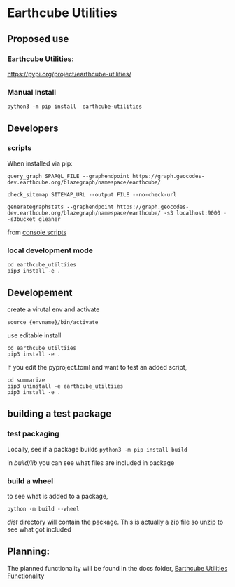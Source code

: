 # Earthcube Utilities



## Proposed use
### Earthcube Utilities:
https://pypi.org/project/earthcube-utilities/


### Manual Install
`python3 -m pip install  earthcube-utilities`



## Developers

### scripts
When installed via pip:

`query_graph SPARQL_FILE --graphendpoint https://graph.geocodes-dev.earthcube.org/blazegraph/namespace/earthcube/ `

`check_sitemap SITEMAP_URL --output FILE --no-check-url  `

`generategraphstats --graphendpoint https://graph.geocodes-dev.earthcube.org/blazegraph/namespace/earthcube/ -s3 localhost:9000 --s3bucket gleaner`


from [console scripts](https://setuptools.pypa.io/en/latest/userguide/entry_point.html#console-scripts)

### local development mode
```shell
cd earthcube_utiltiies
pip3 install -e .
```
## Developement

create a virutal env and activate

`source {envname}/bin/activate`


use editable install

```shell
cd earthcube_utiltiies
pip3 install -e .
```

If you edit the pyproject.toml and want to test an added script, 
```shell
cd summarize
pip3 uninstall -e earthcube_utiltiies
pip3 install -e .
```

## building a test package

### test packaging
Locally,  see if a package builds
`python3 -m pip install build`

in _build/lib_ you can see what files are included in package

### build a wheel
to see what is added to a package, 

`python -m build --wheel`

_dist_ directory will contain the package. This is actually a zip file so unzip to see 
what got included

## Planning:
The planned functionality will be found in the docs folder,
[Earthcube Utilities Functionality](./docs/earthcube_utilties_functionality.md)
